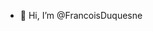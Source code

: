 - 👋 Hi, I’m @FrancoisDuquesne

<!---
FrancoisDuquesne/FrancoisDuquesne is a ✨ special ✨ repository because its `README.md` (this file) appears on your GitHub profile.
You can click the Preview link to take a look at your changes.
--->
